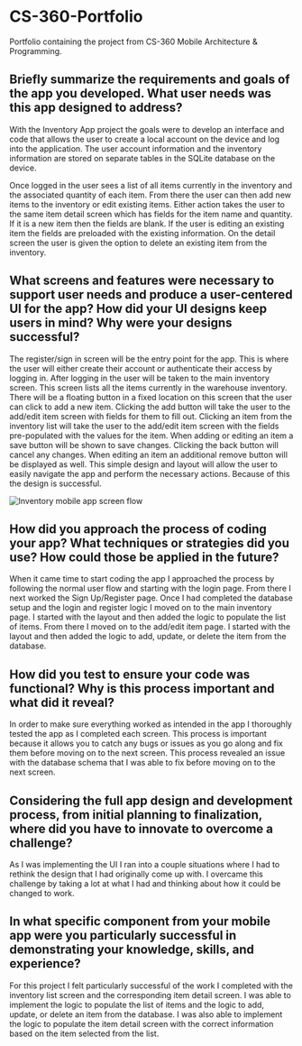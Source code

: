 # CS-360-Portfolio

Portfolio containing the project from CS-360 Mobile Architecture &amp; Programming.

## Briefly summarize the requirements and goals of the app you developed. What user needs was this app designed to address?

With the Inventory App project the goals were to develop an interface and code that allows the user to create a local account on the device and log into the application.  The user account information and the inventory information are stored on separate tables in the SQLite database on the device.

Once logged in the user sees a list of all items currently in the inventory and the associated quantity of each item.  From there the user can then add new items to the inventory or edit existing items.  Either action takes the user to the same item detail screen which has fields for the item name and quantity.  If it is a new item then the fields are blank.  If the user is editing an existing item the fields are preloaded with the existing information. On the detail screen the user is given the option to delete an existing item from the inventory.

## What screens and features were necessary to support user needs and produce a user-centered UI for the app? How did your UI designs keep users in mind? Why were your designs successful?

The register/sign in screen will be the entry point for the app. This is where the user will either create their account or authenticate their access by logging in. After logging in the user will be taken to the main inventory screen. This screen lists all the items currently in the warehouse inventory. There will be a floating button in a fixed location on this screen that the user can click to add a new item. Clicking the add button will take the user to the add/edit item screen with fields for them to fill out. Clicking an item from the inventory list will take the user to the add/edit item screen with the fields pre-populated with the values for the item. When adding or editing an item a save button will be shown to save changes. Clicking the back button will cancel any changes. When editing an item an additional remove button will be displayed as well.  This simple design and layout will allow the user to easily navigate the app and perform the necessary actions.  Because of this the design is successful.

![Inventory mobile app screen flow]()

## How did you approach the process of coding your app? What techniques or strategies did you use? How could those be applied in the future?

When it came time to start coding the app I approached the process by following the normal user flow and starting with the login page.  From there I next worked the Sign Up/Register page.  Once I had completed the database setup and the login and register logic I moved on to the main inventory page.  I started with the layout and then added the logic to populate the list of items.  From there I moved on to the add/edit item page.  I started with the layout and then added the logic to add, update, or delete the item from the database.

## How did you test to ensure your code was functional? Why is this process important and what did it reveal?

In order to make sure everything worked as intended in the app I thoroughly tested the app as I completed each screen.  This process is important because it allows you to catch any bugs or issues as you go along and fix them before moving on to the next screen.  This process revealed an issue with the database schema that I was able to fix before moving on to the next screen.

## Considering the full app design and development process, from initial planning to finalization, where did you have to innovate to overcome a challenge?

As I was implementing the UI I ran into a couple situations where I had to rethink the design that I had originally come up with.  I overcame this challenge by taking a lot at what I had and thinking about how it could be changed to work.

## In what specific component from your mobile app were you particularly successful in demonstrating your knowledge, skills, and experience?

For this project I felt particularly successful of the work I completed with the inventory list screen and the corresponding item detail screen.  I was able to implement the logic to populate the list of items and the logic to add, update, or delete an item from the database.  I was also able to implement the logic to populate the item detail screen with the correct information based on the item selected from the list.
